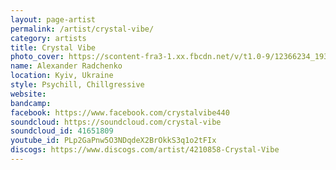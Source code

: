 ```yaml
---
layout: page-artist
permalink: /artist/crystal-vibe/
category: artists
title: Crystal Vibe
photo_cover: https://scontent-fra3-1.xx.fbcdn.net/v/t1.0-9/12366234_1933470200212253_3936448383293861314_n.jpg?oh=ceaca4799d8f0ead831f27a01842e583&oe=599FBD01
name: Alexander Radchenko
location: Kyiv, Ukraine
style: Psychill, Chillgressive
website: 
bandcamp: 
facebook: https://www.facebook.com/crystalvibe440
soundcloud: https://soundcloud.com/crystal-vibe
soundcloud_id: 41651809
youtube_id: PLp2GaPnw5O3NDqdeX2BrOkkS3q1o2tFIx
discogs: https://www.discogs.com/artist/4210858-Crystal-Vibe
---
```

